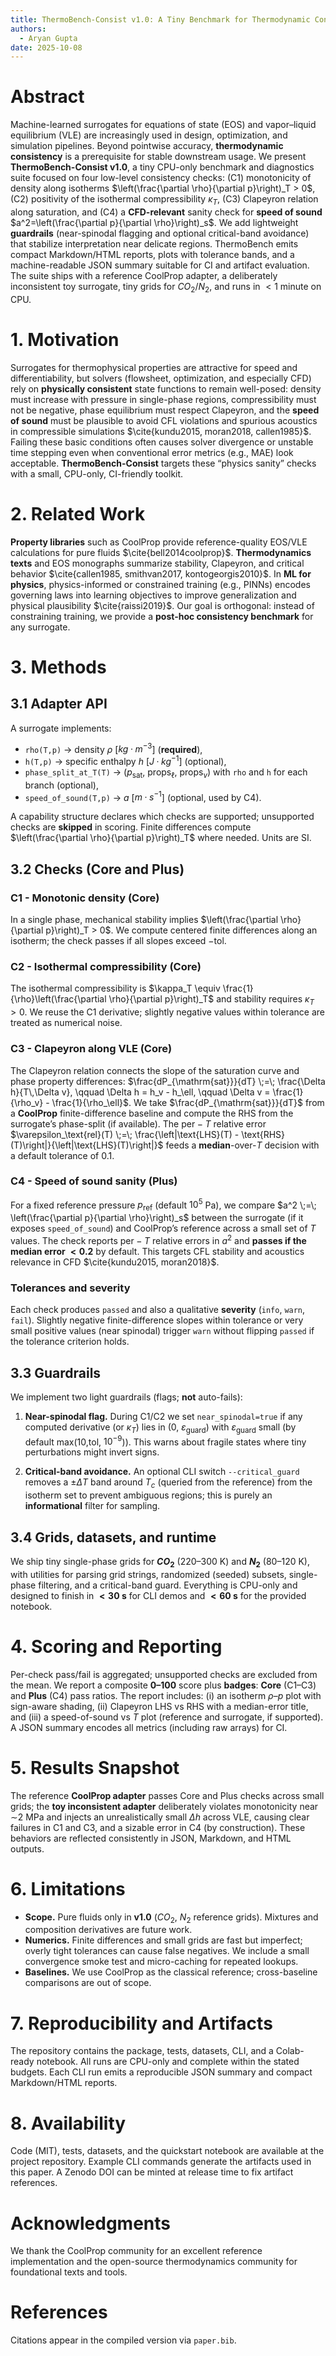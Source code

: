 ```yaml
---
title: ThermoBench-Consist v1.0: A Tiny Benchmark for Thermodynamic Consistency of ML EOS/VLE Surrogates
authors:
  - Aryan Gupta
date: 2025-10-08
---
```


# Abstract
Machine-learned surrogates for equations of state (EOS) and vapor–liquid equilibrium (VLE) are increasingly used in design, optimization, and simulation pipelines. Beyond pointwise accuracy, **thermodynamic consistency** is a prerequisite for stable downstream usage. We present **ThermoBench-Consist v1.0**, a tiny CPU-only benchmark and diagnostics suite focused on four low-level consistency checks: (C1) monotonicity of density along isotherms $\left(\frac{\partial \rho}{\partial p}\right)_T > 0$, (C2) positivity of the isothermal compressibility $\kappa_T$, (C3) Clapeyron relation along saturation, and (C4) a **CFD-relevant** sanity check for **speed of sound** $a^2=\left(\frac{\partial p}{\partial \rho}\right)_s$. We add lightweight **guardrails** (near-spinodal flagging and optional critical-band avoidance) that stabilize interpretation near delicate regions. ThermoBench emits compact Markdown/HTML reports, plots with tolerance bands, and a machine-readable JSON summary suitable for CI and artifact evaluation. The suite ships with a reference CoolProp adapter, a deliberately inconsistent toy surrogate, tiny grids for $CO_2/N_2$, and runs in $<1$ minute on CPU.

# 1. Motivation
Surrogates for thermophysical properties are attractive for speed and differentiability, but solvers (flowsheet, optimization, and especially CFD) rely on **physically consistent** state functions to remain well-posed: density must increase with pressure in single-phase regions, compressibility must not be negative, phase equilibrium must respect Clapeyron, and the **speed of sound** must be plausible to avoid CFL violations and spurious acoustics in compressible simulations $\cite{kundu2015, moran2018, callen1985}$. Failing these basic conditions often causes solver divergence or unstable time stepping even when conventional error metrics (e.g., MAE) look acceptable. **ThermoBench-Consist** targets these “physics sanity” checks with a small, CPU-only, CI-friendly toolkit.

# 2. Related Work
**Property libraries** such as CoolProp provide reference-quality EOS/VLE calculations for pure fluids $\cite{bell2014coolprop}$. **Thermodynamics texts** and EOS monographs summarize stability, Clapeyron, and critical behavior $\cite{callen1985, smithvan2017, kontogeorgis2010}$. In **ML for physics**, physics-informed or constrained training (e.g., PINNs) encodes governing laws into learning objectives to improve generalization and physical plausibility $\cite{raissi2019}$. Our goal is orthogonal: instead of constraining training, we provide a **post-hoc consistency benchmark** for any surrogate.

# 3. Methods

## 3.1 Adapter API
A surrogate implements:
- `rho(T,p)` $\rightarrow$ density $\rho$ [$kg·m^{-3}$] (**required**),
- `h(T,p)` $\rightarrow$ specific enthalpy $h$ [$J·kg^{-1}$] (optional),
- `phase_split_at_T(T)` $\rightarrow$ ($p_\text{sat}$, $\text{props}_\ell$, $\text{props}_v$) with `rho` and `h` for each branch (optional),
- `speed_of_sound(T,p)` $\rightarrow$ $a$ [$m·s^{-1}$] (optional, used by C4).

A capability structure declares which checks are supported; unsupported checks are **skipped** in scoring. Finite differences compute $\left(\frac{\partial \rho}{\partial p}\right)_T$ where needed. Units are SI.

## 3.2 Checks (Core and Plus)

### C1 - Monotonic density (Core)
In a single phase, mechanical stability implies $\left(\frac{\partial \rho}{\partial p}\right)_T > 0$. We compute centered finite differences along an isotherm; the check passes if all slopes exceed $-\text{tol}$.

### C2 - Isothermal compressibility (Core)
The isothermal compressibility is $\kappa_T \equiv \frac{1}{\rho}\left(\frac{\partial \rho}{\partial p}\right)_T$ and stability requires $\kappa_T > 0$. We reuse the C1 derivative; slightly negative values within tolerance are treated as numerical noise.

### C3 - Clapeyron along VLE (Core)
The Clapeyron relation connects the slope of the saturation curve and phase property differences: $\frac{dP_{\mathrm{sat}}}{dT} \;=\; \frac{\Delta h}{T\,\Delta v}, \qquad \Delta h = h_v - h_\ell, \qquad \Delta v = \frac{1}{\rho_v} - \frac{1}{\rho_\ell}$. We take $\frac{dP_{\mathrm{sat}}}{dT}$ from a **CoolProp** finite-difference baseline and compute the RHS from the surrogate’s phase-split (if available). The $\text{per}-T$ relative error $\varepsilon_\text{rel}(T) \;=\; \frac{\left|\text{LHS}(T) - \text{RHS}(T)\right|}{\left|\text{LHS}(T)\right|}$ feeds a **median**-over-$T$ decision with a default tolerance of $0.1$.

### C4 - Speed of sound sanity (Plus)
For a fixed reference pressure $p_{\mathrm{ref}}$ (default $10^5$ Pa), we compare $a^2 \;=\; \left(\frac{\partial p}{\partial \rho}\right)_s$ between the surrogate (if it exposes `speed_of_sound`) and CoolProp’s reference across a small set of $T$ values. The check reports $\text{per}-T$ relative errors in $a^2$ and **passes if the median error $< 0.2$** by default. This targets CFL stability and acoustics relevance in CFD $\cite{kundu2015, moran2018}$.

### Tolerances and severity
Each check produces `passed` and also a qualitative **severity** (`info`, `warn`, `fail`). Slightly negative finite-difference slopes within tolerance or very small positive values (near spinodal) trigger `warn` without flipping `passed` if the tolerance criterion holds.

## 3.3 Guardrails
We implement two light guardrails (flags; **not** auto-fails):

1. **Near-spinodal flag.** During C1/C2 we set `near_spinodal=true` if any computed derivative (or $\kappa_T$) lies in ($0$, $\varepsilon_{\text{guard}}$) with $\varepsilon_{\text{guard}}$ small (by default max(10,$\text{tol}$, $10^{-9}$)). This warns about fragile states where tiny perturbations might invert signs.

2. **Critical-band avoidance.** An optional CLI switch `--critical_guard` removes a $\pm \Delta T$ band around $T_c$ (queried from the reference) from the isotherm set to prevent ambiguous regions; this is purely an **informational** filter for sampling.

## 3.4 Grids, datasets, and runtime
We ship tiny single-phase grids for **$CO_2$** (220–300 K) and **$N_2$** (80–120 K), with utilities for parsing grid strings, randomized (seeded) subsets, single-phase filtering, and a critical-band guard. Everything is CPU-only and designed to finish in **$<30$ s** for CLI demos and **$<60$ s** for the provided notebook.

# 4. Scoring and Reporting
Per-check pass/fail is aggregated; unsupported checks are excluded from the mean. We report a composite **0–100** score plus **badges**: **Core** (C1–C3) and **Plus** (C4) pass ratios. The report includes: (i) an isotherm $\rho–p$ plot with sign-aware shading, (ii) Clapeyron LHS vs RHS with a median-error title, and (iii) a speed-of-sound vs $T$ plot (reference and surrogate, if supported). A JSON summary encodes all metrics (including raw arrays) for CI.

# 5. Results Snapshot
The reference **CoolProp adapter** passes Core and Plus checks across small grids; the **toy inconsistent adapter** deliberately violates monotonicity near $\sim$2 MPa and injects an unrealistically small $\Delta h$ across VLE, causing clear failures in C1 and C3, and a sizable error in C4 (by construction). These behaviors are reflected consistently in JSON, Markdown, and HTML outputs.

# 6. Limitations
- **Scope.** Pure fluids only in **v1.0** ($CO_2$, $N_2$ reference grids). Mixtures and composition derivatives are future work.
- **Numerics.** Finite differences and small grids are fast but imperfect; overly tight tolerances can cause false negatives. We include a small convergence smoke test and micro-caching for repeated lookups.
- **Baselines.** We use CoolProp as the classical reference; cross-baseline comparisons are out of scope.

# 7. Reproducibility and Artifacts
The repository contains the package, tests, datasets, CLI, and a Colab-ready notebook. All runs are CPU-only and complete within the stated budgets. Each CLI run emits a reproducible JSON summary and compact Markdown/HTML reports.

# 8. Availability
Code (MIT), tests, datasets, and the quickstart notebook are available at the project repository. Example CLI commands generate the artifacts used in this paper. A Zenodo DOI can be minted at release time to fix
artifact references.

# Acknowledgments
We thank the CoolProp community for an excellent reference implementation and the open-source thermodynamics community for foundational texts and tools.

# References
Citations appear in the compiled version via `paper.bib`.
